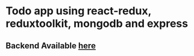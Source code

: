 # Todo app using react-redux, reduxtoolkit, mongodb and express

## Backend Available [here](https://github.com/gokul1630/Todo_backend)
